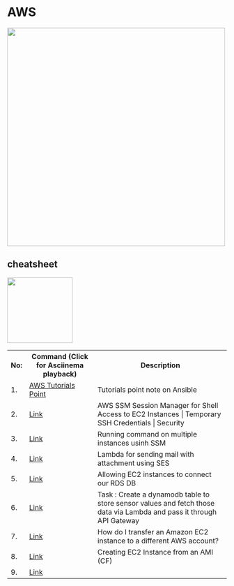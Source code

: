 # AWS

<a href="https://github.com/EtricKombat/AWS/blob/master/docs/AWS%20Certified%20DevOps%20Slides%20v1.1.pdf"><img src="https://github.com/EtricKombat/AWS/blob/master/docs/aws-git-backed-static-website-architecture.gif" height="500" width="500"/></a> 


## cheatsheet

<a href="https://github.com/EtricKombat/AWS/blob/master/docs/aws-cli.pdf"><img src="https://github.com/EtricKombat/AWS/blob/master/docs/aws.gif" width="150"/></a> 

<table>
<tr><th>No:</th><th>Command (Click for Asciinema playback)</th><th>Description</th></tr>
<tr><td>1.</td><td><a href="https://www.tutorialspoint.com/ansible/index.htm">AWS Tutorials Point</a></td><td>Tutorials point note on Ansible</td></tr>
<tr><td>2.</td><td><a href="https://github.com/EtricKombat/AWS/blob/master/SSM%20accessing%20EC2%20via%20shell%20with%20temporary%20credentials.md#aws-ssm-session-manager-for-shell-access-to-ec2-instances--temporary-ssh-credentials--security">Link</a></td><td>AWS SSM Session Manager for Shell Access to EC2 Instances | Temporary SSH Credentials | Security</td></tr>  
  
  <tr><td>3.</td><td><a href="https://github.com/EtricKombat/AWS/blob/master/Running%20command%20on%20multiple%20instances%20usinh%20SSM.md">Link</a></td><td>Running command on multiple instances usinh SSM</td></tr>
  <tr><td>4.</td><td><a href="https://github.com/EtricKombat/AWS/blob/master/Lambda%2CSES%2CS3.md">Link</a></td><td>Lambda for sending mail with attachment using SES</td></tr>
  <tr><td>5.</td><td><a href="https://github.com/EtricKombat/AWS/blob/master/Configuring%20RDS%20Database.md">Link</a></td><td>Allowing EC2 instances to connect our RDS DB</td></tr>
  <tr><td>6.</td><td><a href="https://github.com/EtricKombat/AWS/blob/master/Dynamodb%2CLambda%2CAPI.md">Link</a></td><td>Task : Create a dynamodb table to store sensor values and fetch those data via Lambda and pass it through API Gateway</td></tr>
  <tr><td>7.</td><td><a href="https://github.com/EtricKombat/AWS/blob/master/EC2%20Migration.md">Link</a></td><td>How do I transfer an Amazon EC2 instance to a different AWS account?</td></tr>
  <tr><td>8.</td><td><a href="https://github.com/EtricKombat/AWS/blob/master/Creating%20EC2%20Instance%20from%20an%20AMI.md">Link</a></td><td>Creating EC2 Instance from an AMI (CF)</td></tr>
  <tr><td>9.</td><td><a href="">Link</a></td><td></td></tr>
</table>
